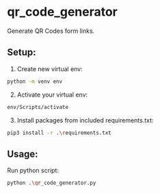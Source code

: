 # qr_code_generator
Generate QR Codes form links.

## Setup:
1. Create new virtual env:
``` sh
python -m venv env
```
2. Activate your virtual env:
``` sh
env/Scripts/activate
```
3. Install packages from included requirements.txt:
``` sh
pip3 install -r .\requirements.txt
```

## Usage:
Run python script:
``` sh
python .\qr_code_generator.py
```
